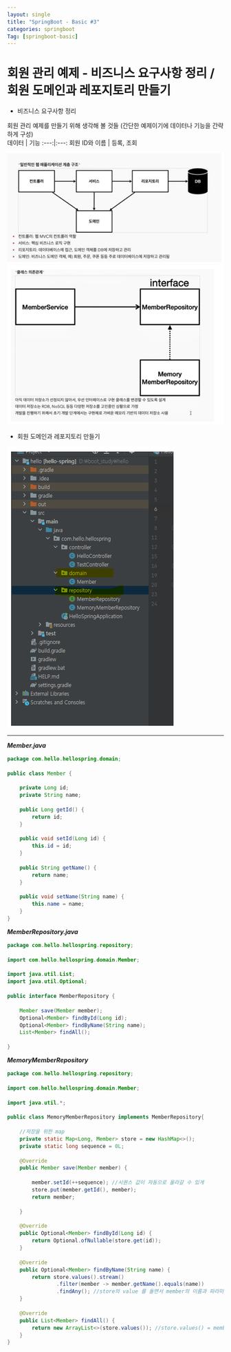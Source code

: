 ```yaml
---
layout: single
title: "SpringBoot - Basic #3"
categories: springboot
Tag: [springboot-basic]
---
```


# 회원 관리 예제 - 비즈니스 요구사항 정리 / 회원 도메인과 레포지토리 만들기

* 비즈니스 요구사항 정리

회원 관리 예제를 만들기 위해 생각해 볼 것들
(간단한 예제이기에 데이터나 기능을 간략하게 구성)<br>
데이터 | 기능
:---:|:---:
회원 ID와 이름 | 등록, 조회

![계층 구조 이미지](/assets/images/2022-10-17-15-22-56.png)
![클래스 의존 관계도](/assets/images/2022-10-17-15-23-20.png)


* 회원 도메인과 레포지토리 만들기

![프로젝트 구조](/assets/images/2022-10-17-15-25-19.png)

<hr>

_**Member.java**_
```java
package com.hello.hellospring.domain;

public class Member {

    private Long id;
    private String name;

    public Long getId() {
        return id;
    }

    public void setId(Long id) {
        this.id = id;
    }

    public String getName() {
        return name;
    }

    public void setName(String name) {
        this.name = name;
    }
}
```
_**MemberRepository.java**_
```java
package com.hello.hellospring.repository;

import com.hello.hellospring.domain.Member;

import java.util.List;
import java.util.Optional;

public interface MemberRepository {

    Member save(Member member);
    Optional<Member> findById(Long id);
    Optional<Member> findByName(String name);
    List<Member> findAll();

}
```
**_MemoryMemberRepository_**
```java
package com.hello.hellospring.repository;

import com.hello.hellospring.domain.Member;

import java.util.*;

public class MemoryMemberRepository implements MemberRepository{

    //저장을 위한 map
    private static Map<Long, Member> store = new HashMap<>();
    private static long sequence = 0L;

    @Override
    public Member save(Member member) {

        member.setId(++sequence); //시퀀스 값이 자동으로 올라갈 수 있게
        store.put(member.getId(), member);
        return member;

    }

    @Override
    public Optional<Member> findById(Long id) {
        return Optional.ofNullable(store.get(id));
    }

    @Override
    public Optional<Member> findByName(String name) {
        return store.values().stream()
                .filter(member -> member.getName().equals(name))
                .findAny(); //store의 value 를 돌면서 member의 이름과 파라미터의 이름이 같으면 다 보여주는 명령어
    }

    @Override
    public List<Member> findAll() {
        return new ArrayList<>(store.values()); //store.values() = member
    }
}
```